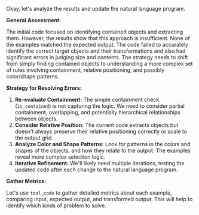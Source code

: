 Okay, let's analyze the results and update the natural language program.

**General Assessment:**

The initial code focused on identifying contained objects and extracting them. However, the results show that this approach is insufficient. None of the examples matched the expected output. The code failed to accurately identify the correct target objects and their transformations and also had significant errors in judging size and contents. The strategy needs to shift from simply finding contained objects to understanding a more complex set of rules involving containment, relative positioning, and possibly color/shape patterns.

**Strategy for Resolving Errors:**

1.  **Re-evaluate Containment:** The simple containment check (`is_contained`) is not capturing the logic. We need to consider partial containment, overlapping, and potentially hierarchical relationships between objects.
2.  **Consider Relative Position:** The current code extracts objects but doesn't always preserve their relative positioning correctly or scale to the output grid.
3.  **Analyze Color and Shape Patterns:** Look for patterns in the colors and shapes of the objects, and how they relate to the output. The examples reveal more complex selection logic.
4.  **Iterative Refinement:** We'll likely need multiple iterations, testing the updated code after each change to the natural language program.

**Gather Metrics:**

Let's use `tool_code` to gather detailed metrics about each example, comparing input, expected output, and transformed output. This will help to identify which kinds of problem to solve.

